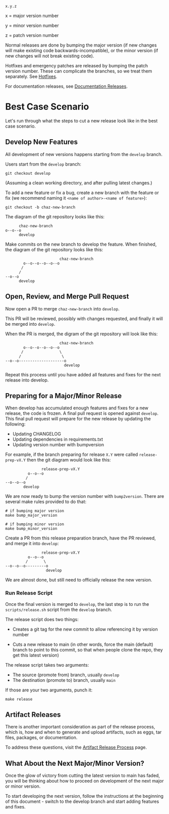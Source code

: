 ```
x.y.z
```

x = major version number

y = minor version number

z = patch version number

Normal releases are done by bumping the major version (if new changes will make
existing code backwards-incompatible), or the minor version (if new changes will
not break existing code).

Hotfixes and emergency patches are released by bumping the patch version number.
These can complicate the branches, so we treat them separately. See
[Hotfixes](hotfixes.md).

For documentation releases, see [Documentation Releases](documentation_releases.md).


# Best Case Scenario

Let's run through what the steps to cut a new release look like
in the best case scenario.


## Develop New Features

All development of new versions happens starting from the `develop` branch.

Users start from the `develop` branch:

```
git checkout develop
```

(Assuming a clean working directory, and after pulling latest changes.)

To add a new feature or fix a bug, create a new branch with the feature or fix
(we recommend naming it `<name of author>-<name of feature>`):

```
git checkout -b chaz-new-branch
```

The diagram of the git repository looks like this:

```
      chaz-new-branch
o--o--o
      develop
```

Make commits on the new branch to develop the feature. When finished, the
diagram of the git repository looks like this:

```
                        chaz-new-branch
        o--o--o--o--o--o
       /
      /
--o--o
      develop
```


## Open, Review, and Merge Pull Request

Now open a PR to merge `chaz-new-branch` into `develop`.

This PR will be reviewed, possibly with changes requested, and finally it will
be merged into `develop`.

When the PR is merged, the digram of the git repository will look like this:

```
                        chaz-new-branch
        o--o--o--o--o--o
       /				\
      /					 \
--o--o--------------------o
                          develop
```

Repeat this process until you have added all features and fixes
for the next release into develop.


## Preparing for a Major/Minor Release

When develop has accumulated enough features and fixes for a new release,
the code is frozen. A final pull request is opened against `develop`.
This final pull request will prepare for the new release by updating
the following:

* Updating CHANGELOG
* Updating dependencies in requirements.txt
* Updating version number with bumpversion

For example, if the branch preparing for release `X.Y` were called
`release-prep-vX.Y` then the git diagram would look like this:

```
                release-prep-vX.Y
		  o--o--o
         /
--o--o--o
        develop
```

We are now ready to bump the version number with `bump2version`. There are
several make rules provided to do that:

```
# if bumping major version
make bump_major_version

# if bumping minor version
make bump_minor_version
```

Create a PR from this release preparation branch, have the PR reviewed, and
merge it into `develop`:

```
                release-prep-vX.Y
		  o--o--o
         /		 \
--o--o--o---------o
                  develop
```

We are almost done, but still need to officially release the new version.


### Run Release Script

Once the final version is merged to `develop`, the last step is to run
the `scripts/release.sh` script from the `develop` branch.

The release script does two things:

* Creates a git tag for the new commit to allow referencing it by version number

* Cuts a new release to main (in other words, force the main (default) branch to
  point to this commit, so that when people clone the repo, they get this latest
  version)

The release script takes two arguments:

* The source (promote from) branch, usually `develop`
* The destination (promote to) branch, usually `main`

If those are your two arguments, punch it:

```
make release
```


## Artifact Releases

There is another important consideration as part of the release process,
which is, how and when to generate and upload artifacts, such as
eggs, tar files, packages, or documentation.

To address these questions, visit the [Artifact Release Process](artifact_releases.md)
page.


## What About the Next Major/Minor Version?

Once the glow of victory from cutting the latest version to main has
faded, you will be thinking about how to proceed on development of the
next major or minor version. 

To start developing the next version, follow the instructions at the
beginning of this document - switch to the develop branch and start
adding features and fixes.
